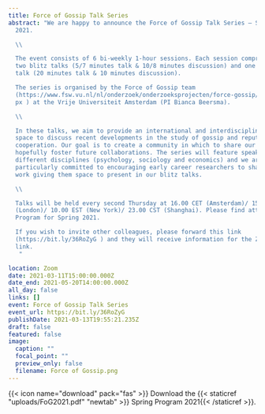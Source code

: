 ```yaml
---
title: Force of Gossip Talk Series
abstract: "We are happy to announce the Force of Gossip Talk Series – Spring
  2021.

  \\

  The event consists of 6 bi-weekly 1-hour sessions. Each session comprises
  two blitz talks (5/7 minutes talk & 10/8 minutes discussion) and one keynote
  talk (20 minutes talk & 10 minutes discussion).

  The series is organised by the Force of Gossip team
  (https://www.fsw.vu.nl/nl/onderzoek/onderzoeksprojecten/force-gossip/index.as\
  px ) at the Vrije Universiteit Amsterdam (PI Bianca Beersma).

  \\

  In these talks, we aim to provide an international and interdisciplinary
  space to discuss recent developments in the study of gossip and reputation on
  cooperation. Our goal is to create a community in which to share our work and
  hopefully foster future collaborations. The series will feature speakers from
  different disciplines (psychology, sociology and economics) and we are
  particularly committed to encouraging early career researchers to share their
  work giving them space to present in our blitz talks.

  \\

  Talks will be held every second Thursday at 16.00 CET (Amsterdam)/ 15.00 GMT
  (London)/ 10.00 EST (New York)/ 23.00 CST (Shanghai). Please find attached the
  Program for Spring 2021.

  If you wish to invite other colleagues, please forward this link
  (https://bit.ly/36RoZyG ) and they will receive information for the Zoom
  link.
   "

location: Zoom
date: 2021-03-11T15:00:00.000Z
date_end: 2021-05-20T14:00:00.000Z
all_day: false
links: []
event: Force of Gossip Talk Series
event_url: https://bit.ly/36RoZyG
publishDate: 2021-03-13T19:55:21.235Z
draft: false
featured: false
image:
  caption: ""
  focal_point: ""
  preview_only: false
  filename: Force of Gossip.png
---
```

   {{< icon name="download" pack="fas" >}} Download the {{< staticref "uploads/FoG2021.pdf" "newtab" >}} Spring Program 2021{{< /staticref >}}.
